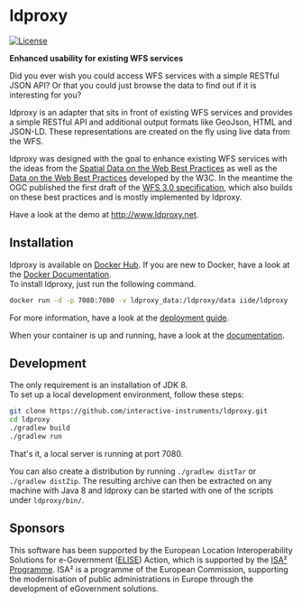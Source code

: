 # ldproxy

[![License](https://img.shields.io/badge/license-MPL%202.0-blue.svg)](http://mozilla.org/MPL/2.0/)

**Enhanced usability for existing WFS services**

Did you ever wish you could access WFS services with a simple RESTful JSON API? Or that you could just browse the data to find out if it is interesting for you?

ldproxy is an adapter that sits in front of existing WFS services and provides a simple RESTful API and additional output formats like GeoJson, HTML and JSON-LD. These representations are created on the fly using live data from the WFS.

ldproxy was designed with the goal to enhance existing WFS services with the ideas from the [Spatial Data on the Web Best Practices](https://www.w3.org/TR/sdw-bp/) as well as the [Data on the Web Best Practices](https://www.w3.org/TR/dwbp/) developed by the W3C. In the meantime the OGC published the first draft of the [WFS 3.0 specification](https://rawgit.com/opengeospatial/WFS_FES/master/docs/17-069.html), which also builds on these best practices and is mostly implemented by ldproxy.

Have a look at the demo at http://www.ldproxy.net.

## Installation
ldproxy is available on [Docker Hub](https://hub.docker.com/r/iide/ldproxy/). If you are new to Docker, have a look at the  [Docker Documentation](https://docs.docker.com/).  
To install ldproxy, just run the following command.

```bash
docker run -d -p 7080:7080 -v ldproxy_data:/ldproxy/data iide/ldproxy
```
For more information, have a look at the [deployment guide](http://interactive-instruments.github.io/ldproxy/manual/00-deployment.html).

When your container is up and running, have a look at the [documentation](http://interactive-instruments.github.io/ldproxy/).

## Development

The only requirement is an installation of JDK 8.  
To set up a local development environment, follow these steps:

```bash
git clone https://github.com/interactive-instruments/ldproxy.git
cd ldproxy
./gradlew build
./gradlew run
```

That's it, a local server is running at port 7080.

You can also create a distribution by running ```./gradlew distTar``` or ```./gradlew distZip```. The resulting archive can then be extracted on any machine with Java 8 and ldproxy can be started with one of the scripts under ```ldproxy/bin/```.

## Sponsors

This software has been supported by the European Location Interoperability Solutions for e-Government ([ELISE](https://ec.europa.eu/isa2/actions/elise_en)) Action, which is supported by the [ISA² Programme](https://ec.europa.eu/isa2/). ISA² is a programme of the European Commission, supporting the modernisation of public administrations in Europe through the development of eGovernment solutions.
